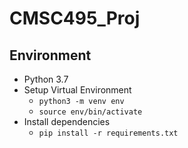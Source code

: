 # CMSC495_Proj

## Environment
- Python 3.7
- Setup Virtual Environment
    - `python3 -m venv env`
    - `source env/bin/activate`
- Install dependencies
    - `pip install -r requirements.txt`